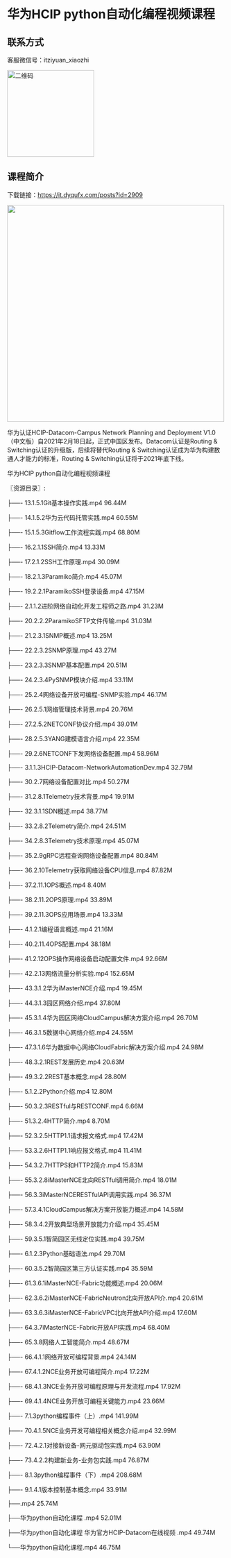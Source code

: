 # 华为HCIP python自动化编程视频课程

## 联系方式

客服微信号：itziyuan_xiaozhi

<img src="https://ziyuanyun.oss-cn-guangzhou.aliyuncs.com/common/20240614073449/666b82192834a.jpg" width="200" height="200" alt="二维码">

## 课程简介

下载链接：https://it.dyqufx.com/posts?id=2909

<img src="https://ziyuanyun.oss-cn-guangzhou.aliyuncs.com/yun/20240515184428/6644920c228ed.jpg" width="500" alt="">

  华为认证HCIP-Datacom-Campus Network Planning and Deployment V1.0（中文版）自2021年2月18日起，正式中国区发布。Datacom认证是Routing &amp; Switching认证的升级版，后续将替代Routing &amp; Switching认证成为华为构建数通人才能力的标准，Routing &amp; Switching认证将于2021年底下线。

 华为HCIP python自动化编程视频课程



 〖资源目录〗:

 ├──- 13.1.5.1Git基本操作实践.mp4 96.44M

 ├──- 14.1.5.2华为云代码托管实践.mp4 60.55M

 ├──- 15.1.5.3Gitflow工作流程实践.mp4 68.80M

 ├──- 16.2.1.1SSH简介.mp4 13.33M

 ├──- 17.2.1.2SSH工作原理.mp4 30.09M

 ├──- 18.2.1.3Paramiko简介.mp4 45.07M

 ├──- 19.2.2.1ParamikoSSH登录设备.mp4 47.15M

 ├──- 2.1.1.2进阶网络自动化开发工程师之路.mp4 31.23M

 ├──- 20.2.2.2ParamikoSFTP文件传输.mp4 31.03M

 ├──- 21.2.3.1SNMP概述.mp4 13.25M

 ├──- 22.2.3.2SNMP原理.mp4 43.27M

 ├──- 23.2.3.3SNMP基本配置.mp4 20.51M

 ├──- 24.2.3.4PySNMP模块介绍.mp4 33.11M

 ├──- 25.2.4网络设备开放可编程-SNMP实验.mp4 46.17M

 ├──- 26.2.5.1网络管理技术背景.mp4 20.76M

 ├──- 27.2.5.2NETCONF协议介绍.mp4 39.01M

 ├──- 28.2.5.3YANG建模语言介绍.mp4 22.35M

 ├──- 29.2.6NETCONF下发网络设备配置.mp4 58.96M

 ├──- 3.1.1.3HCIP-Datacom-NetworkAutomationDev.mp4 32.79M

 ├──- 30.2.7网络设备配置对比.mp4 50.27M

 ├──- 31.2.8.1Telemetry技术背景.mp4 19.91M

 ├──- 32.3.1.1SDN概述.mp4 38.77M

 ├──- 33.2.8.2Telemetry简介.mp4 24.51M

 ├──- 34.2.8.3Telemetry技术原理.mp4 45.07M

 ├──- 35.2.9gRPC远程查询网络设备配置.mp4 80.84M

 ├──- 36.2.10Telemetry获取网络设备CPU信息.mp4 87.82M

 ├──- 37.2.11.1OPS概述.mp4 8.40M

 ├──- 38.2.11.2OPS原理.mp4 33.89M

 ├──- 39.2.11.3OPS应用场景.mp4 13.33M

 ├──- 4.1.2.1编程语言概述.mp4 21.16M

 ├──- 40.2.11.4OPS配置.mp4 38.18M

 ├──- 41.2.12OPS操作网络设备启动配置文件.mp4 92.66M

 ├──- 42.2.13网络流量分析实验.mp4 152.65M

 ├──- 43.3.1.2华为iMasterNCE介绍.mp4 19.45M

 ├──- 44.3.1.3园区网络介绍.mp4 37.80M

 ├──- 45.3.1.4华为园区网络CloudCampus解决方案介绍.mp4 26.70M

 ├──- 46.3.1.5数据中心网络介绍.mp4 24.55M

 ├──- 47.3.1.6华为数据中心网络CloudFabric解决方案介绍.mp4 24.98M

 ├──- 48.3.2.1REST发展历史.mp4 20.63M

 ├──- 49.3.2.2REST基本概念.mp4 28.80M

 ├──- 5.1.2.2Python介绍.mp4 12.80M

 ├──- 50.3.2.3RESTful与RESTCONF.mp4 6.66M

 ├──- 51.3.2.4HTTP简介.mp4 8.70M

 ├──- 52.3.2.5HTTP1.1请求报文格式.mp4 17.42M

 ├──- 53.3.2.6HTTP1.1响应报文格式.mp4 11.41M

 ├──- 54.3.2.7HTTPS和HTTP2简介.mp4 15.83M

 ├──- 55.3.2.8iMasterNCE北向RESTful调用简介.mp4 18.01M

 ├──- 56.3.3iMasterNCERESTfulAPI调用实践.mp4 36.37M

 ├──- 57.3.4.1CloudCampus解决方案开放能力概述.mp4 14.58M

 ├──- 58.3.4.2开放典型场景开放能力介绍.mp4 35.45M

 ├──- 59.3.5.1智简园区无线定位实践.mp4 39.75M

 ├──- 6.1.2.3Python基础语法.mp4 29.70M

 ├──- 60.3.5.2智简园区第三方认证实践.mp4 35.59M

 ├──- 61.3.6.1iMasterNCE-Fabric功能概述.mp4 20.06M

 ├──- 62.3.6.2iMasterNCE-FabricNeutron北向开放API介.mp4 20.61M

 ├──- 63.3.6.3iMasterNCE-FabricVPC北向开放API介绍.mp4 17.60M

 ├──- 64.3.7iMasterNCE-Fabric开放API实践.mp4 68.40M

 ├──- 65.3.8网络人工智能简介.mp4 48.67M

 ├──- 66.4.1.1网络开放可编程背景.mp4 24.14M

 ├──- 67.4.1.2NCE业务开放可编程简介.mp4 17.22M

 ├──- 68.4.1.3NCE业务开放可编程原理与开发流程.mp4 17.92M

 ├──- 69.4.1.4NCE业务开放可编程关键能力.mp4 23.66M

 ├──- 7.1.3python编程事件（上）.mp4 141.99M

 ├──- 70.4.1.5NCE业务开发可编程相关概念介绍.mp4 32.99M

 ├──- 72.4.2.1对接新设备-网元驱动包实践.mp4 63.90M

 ├──- 73.4.2.2构建新业务-业务包实践.mp4 76.87M

 ├──- 8.1.3python编程事件（下）.mp4 208.68M

 ├──- 9.1.4.1版本控制基本概念.mp4 33.91M

 ├──.mp4 25.74M

 ├──华为python自动化课程 .mp4 52.01M

 ├──华为python自动化课程 华为官方HCIP-Datacom在线视频 .mp4 49.74M

 └──华为python自动化课程.mp4 46.75M

  